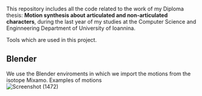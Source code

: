 This repository includes all the code related to the work of my Diploma thesis: <b>Motion synthesis about articulated 
and non-articulated characters</b>, during the last year of my studies at the Computer Science and Enginneering Department of University of Ioannina.

Tools which are used in this project.
<H2>Blender</H2> 

We use the Blender enviroments in which we import the motions from the isotope Mixamo. 
Examples of motions  
![Screenshot (1472)](https://github.com/GiorgosDrog/diploma_thesis_motion_synthesis/assets/72260809/73cf04e9-8390-491a-8c2c-ab03eece8074)

